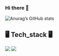 ### Hi there 👋
![Anurag’s GitHub stats](https://github-readme-stats.vercel.app/api?username=KimDaeHyun&show_icons=true&theme=radical)
 ## 🖥 Tech_stack 🖥
<img src="https://img.shields.io/badge/-42seoul-222222?style=flat&logo=academy"/> <img src="https://img.shields.io/badge/-C language-3344ff?style=flat&logo=clang"/>
<!--
**KimDae-hyun/KimDae-hyun** is a ✨ _special_ ✨ repository because its `README.md` (this file) appears on your GitHub profile.

Here are some ideas to get you started:

- 🔭 I’m currently working on ...
- 🌱 I’m currently learning ...
- 👯 I’m looking to collaborate on ...
- 🤔 I’m looking for help with ...
- 💬 Ask me about ...
- 📫 How to reach me: ...
- 😄 Pronouns: ...
- ⚡ Fun fact: ...
-->
